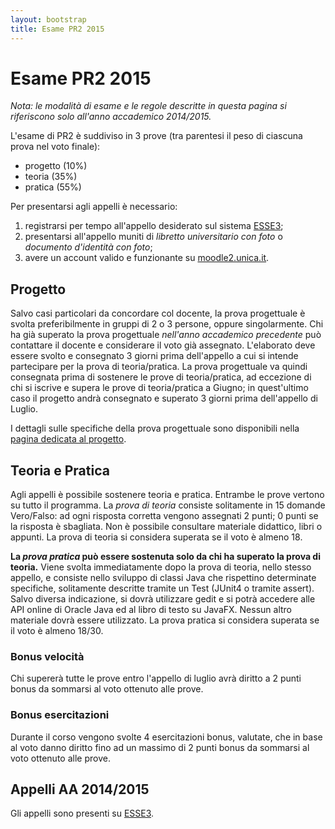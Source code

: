 ```yaml
---
layout: bootstrap
title: Esame PR2 2015
---
```


Esame PR2 2015
=================
_Nota: le modalità di esame e le regole descritte in questa pagina si riferiscono solo all'anno accademico 2014/2015._

L'esame di PR2 è suddiviso in 3 prove (tra parentesi il peso di ciascuna prova nel voto finale):

 - progetto (10%)
 - teoria (35%)
 - pratica (55%)

Per presentarsi agli appelli è necessario:
 1. registrarsi per tempo all'appello desiderato sul sistema [ESSE3](https://webstudenti.unica.it/);
 2. presentarsi all'appello muniti di _libretto universitario con foto_ o _documento d'identità con foto_;
 3. avere un account valido e funzionante su [moodle2.unica.it](http://moodle2.unica.it).

Progetto
--------
Salvo casi particolari da concordare col docente, la prova progettuale è svolta preferibilmente in gruppi di 2 o 3 persone, oppure singolarmente.
Chi ha già superato la prova progettuale _nell'anno accademico precedente_ può contattare il docente e considerare il voto già assegnato.
L'elaborato deve essere svolto e consegnato 3 giorni prima dell'appello a cui si intende partecipare per la prova di teoria/pratica.
La prova progettuale va quindi consegnata prima di sostenere le prove di teoria/pratica, ad eccezione di chi si iscrive 
e supera le prove di teoria/pratica a Giugno; in quest'ultimo caso il progetto andrà consegnato e superato 3 giorni prima dell'appello di Luglio.

I dettagli sulle specifiche della prova progettuale sono disponibili nella [pagina dedicata al progetto](progetto2015). 


Teoria e Pratica
----------------
Agli appelli è possibile sostenere teoria e pratica. Entrambe le prove vertono su tutto il programma.
La _prova di teoria_ consiste solitamente in 15 domande Vero/Falso: ad ogni risposta corretta vengono assegnati 2 punti; 0 punti se la risposta è sbagliata. 
Non è possibile consultare materiale didattico, libri o appunti.
La prova di teoria si considera superata se il voto è almeno 18.

**La _prova pratica_ può essere sostenuta solo da chi ha superato la prova di teoria.** 
Viene svolta immediatamente dopo la prova di teoria, nello stesso appello, e consiste nello sviluppo di classi Java che rispettino determinate specifiche, solitamente descritte tramite un Test (JUnit4 o tramite assert). Salvo diversa indicazione, si dovrà utilizzare gedit e si potrà accedere alle API online di Oracle Java ed al libro di testo su JavaFX. Nessun altro materiale dovrà essere utilizzato.
La prova pratica si considera superata se il voto è almeno 18/30.


### Bonus velocità
Chi supererà tutte le prove entro l'appello di luglio avrà diritto a 2 punti bonus da sommarsi al voto ottenuto alle prove.

### Bonus esercitazioni
Durante il corso vengono svolte 4 esercitazioni bonus, valutate, che in base al voto danno diritto fino ad un massimo di 2 punti bonus da sommarsi al voto ottenuto alle prove.

Appelli AA 2014/2015
------------
Gli appelli sono presenti su [ESSE3](https://webstudenti.unica.it/).
 
